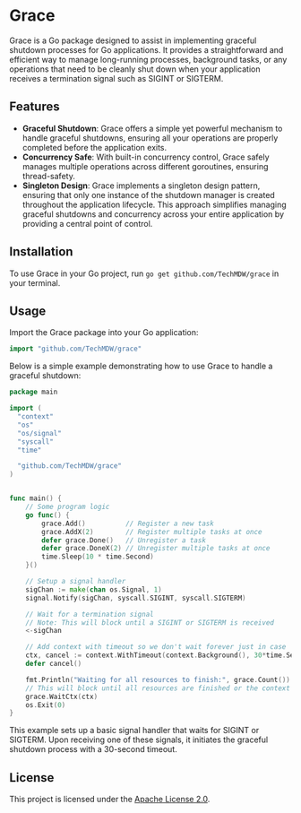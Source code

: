 # Grace

Grace is a Go package designed to assist in implementing graceful shutdown processes for Go applications. It provides a straightforward and efficient way to manage long-running processes, background tasks, or any operations that need to be cleanly shut down when your application receives a termination signal such as SIGINT or SIGTERM.

## Features

- **Graceful Shutdown**: Grace offers a simple yet powerful mechanism to handle graceful shutdowns, ensuring all your operations are properly completed before the application exits.
- **Concurrency Safe**: With built-in concurrency control, Grace safely manages multiple operations across different goroutines, ensuring thread-safety.
- **Singleton Design**: Grace implements a singleton design pattern, ensuring that only one instance of the shutdown manager is created throughout the application lifecycle. This approach simplifies managing graceful shutdowns and concurrency across your entire application by providing a central point of control.

## Installation

To use Grace in your Go project, run `go get github.com/TechMDW/grace` in your terminal.

## Usage

Import the Grace package into your Go application:

```go
import "github.com/TechMDW/grace"
```

Below is a simple example demonstrating how to use Grace to handle a graceful shutdown:

```go
package main

import (
  "context"
  "os"
  "os/signal"
  "syscall"
  "time"

  "github.com/TechMDW/grace"
)


func main() {
	// Some program logic
	go func() {
		grace.Add()          // Register a new task
		grace.AddX(2)        // Register multiple tasks at once
		defer grace.Done()   // Unregister a task
		defer grace.DoneX(2) // Unregister multiple tasks at once
		time.Sleep(10 * time.Second)
	}()

	// Setup a signal handler
	sigChan := make(chan os.Signal, 1)
	signal.Notify(sigChan, syscall.SIGINT, syscall.SIGTERM)

	// Wait for a termination signal
	// Note: This will block until a SIGINT or SIGTERM is received
	<-sigChan

	// Add context with timeout so we don't wait forever just in case
	ctx, cancel := context.WithTimeout(context.Background(), 30*time.Second)
	defer cancel()

	fmt.Println("Waiting for all resources to finish:", grace.Count())
	// This will block until all resources are finished or the context timeouts/cancel.
	grace.WaitCtx(ctx)
	os.Exit(0)
}
```

This example sets up a basic signal handler that waits for SIGINT or SIGTERM. Upon receiving one of these signals, it initiates the graceful shutdown process with a 30-second timeout.

## License

This project is licensed under the [Apache License 2.0](LICENSE).
